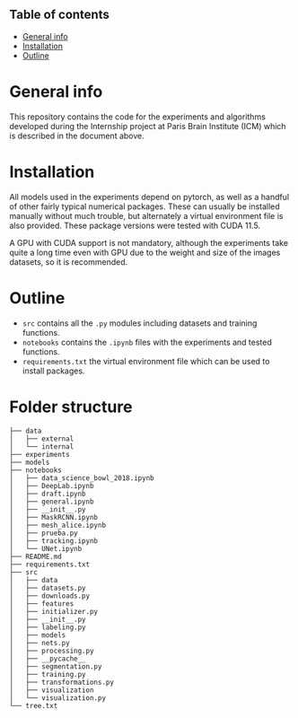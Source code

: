 ## Table of contents
* [General info](#general-info)
* [Installation](#installation)
* [Outline](#outline)

# General info

This repository contains the code for the experiments and algorithms developed during the Internship project at Paris Brain Institute (ICM) which is described in the document above.

# Installation

All models used in the experiments depend on pytorch, as well as a handful of other fairly typical numerical packages. These can usually be installed manually without much trouble,
 but alternately a virtual environment file is also provided. These package versions were tested with CUDA 11.5.

A GPU with CUDA support is not mandatory, although the experiments take quite a long time even with GPU due to the weight and size of the images datasets, so it is recommended.

# Outline

 - `src` contains all the `.py` modules including datasets and training functions.
 - `notebooks` contains the `.ipynb` files with the experiments and tested functions.
 - `requirements.txt` the virtual environment file which can be used to install packages.

# Folder structure
```
├── data
│   ├── external
│   └── internal
├── experiments
├── models
├── notebooks
│   ├── data_science_bowl_2018.ipynb
│   ├── DeepLab.ipynb
│   ├── draft.ipynb
│   ├── general.ipynb
│   ├── __init__.py
│   ├── MaskRCNN.ipynb
│   ├── mesh_alice.ipynb
│   ├── prueba.py
│   ├── tracking.ipynb
│   └── UNet.ipynb
├── README.md
├── requirements.txt
├── src
│   ├── data
│   ├── datasets.py
│   ├── downloads.py
│   ├── features
│   ├── initializer.py
│   ├── __init__.py
│   ├── labeling.py
│   ├── models
│   ├── nets.py
│   ├── processing.py
│   ├── __pycache__
│   ├── segmentation.py
│   ├── training.py
│   ├── transformations.py
│   ├── visualization
│   └── visualization.py
└── tree.txt

```
